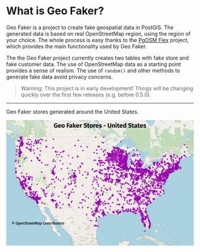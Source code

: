 # What is Geo Faker?

Geo Faker is a project to create fake geospatial data in PostGIS.
The generated data is based on real OpenStreetMap region, using
the region of your choice.  The whole process is easy
thanks to the [PgOSM Flex](https://pgosm-flex.com/)
project, which provides the main functionality used by Geo Faker.


The the Geo Faker project currently creates two tables with fake store
and fake customer data.  The use of OpenStreetMap data
as a starting point provides a sense of realism. The use of `random()`
and other methods to generate fake data avoid privacy concerns.


> Warning: This project is in early development!  Things will be changing quickly over the first few releases (e.g. before 0.5.0).




----

Geo Faker stores generated around the United States.

![Map of United States (lower 48) with the title "Geo Faker Stores - United States".  Purple dots representing fake stores are indicated across the entire country](geo-faker-0-1-1-stores-us.jpg)



